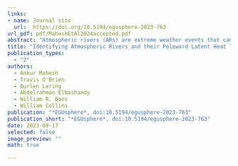```yaml
---
links:
- name: Journal site
  url:  https://doi.org/10.5194/egusphere-2023-763
url_pdf: pdf/MaheshEtAl2024accepted.pdf
abstract: "Atmospheric rivers (ARs) are extreme weather events that can alleviate drought or cause billions of dollars in flood damage. By transporting significant amounts of latent energy towards the poles, they are crucial to maintaining the climate system’s energy balance. Since there is no first-principles definition of an AR grounded in geophysical fluid mechanics, AR identification is currently performed by a multitude of expert-defined, threshold-based algorithms. The variety of AR detection algorithms has introduced uncertainty into the study of ARs, and the algorithms' thresholds may not generalize to new climate datasets and resolutions. We train convolutional neural networks (CNNs) to detect ARs while representing this uncertainty; we name these models ARCNNs.  To detect ARs without requiring new labeled data and labor-intensive AR detection campaigns, we present a semi-supervised learning framework based on image style transfer. This framework generalizes ARCNNs across climate datasets and input fields. Using idealized and realistic numerical models, together with observations, we assess the performance of the ARCNNs. We test the ARCNNs in an idealized simulation of a shallow water fluid, in which nearly all the tracer transport can be attributed to AR-like filamentary structures. In reanalysis and a high-resolution climate model, we use ARCNNs to calculate the contribution of ARs to meridional latent heat transport, and we demonstrate that this quantity varies considerably due to AR detection uncertainty."
title: "Identifying Atmospheric Rivers and their Poleward Latent Heat Transport with Generalizable Neural Networks: ARCNNv1"
publication_types:
  - "2"
authors:
  - Ankur Mahesh
  - Travis O'Brien
  - Burlen Loring
  - Abdelrahman Elbashandy
  - William R. Boos
  - William Collins
publication: "*EGUsphere*, doi:10.5194/egusphere-2023-763"
publication_short: "*EGUsphere*, doi:10.5194/egusphere-2023-763"
date: 2023-09-17
selected: false
image_preview: ""
math: true

---
```

